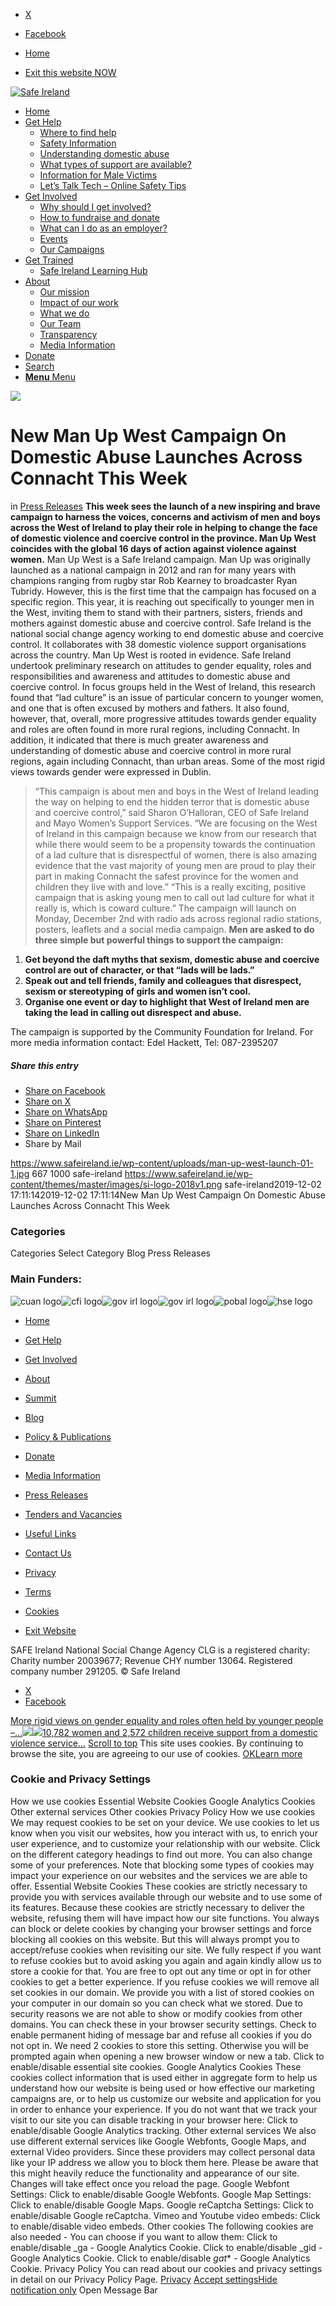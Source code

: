   * [X](https://twitter.com/SAFEIreland "X")
  * [Facebook](https://www.facebook.com/safe.ireland "Facebook")


  * [Home](https://www.safeireland.ie/)
  * [Exit this website NOW](https://www.google.ie/)


[![Safe Ireland](https://www.safeireland.ie/wp-content/themes/master/images/si-logo-2018v1.png)](https://www.safeireland.ie/)
  * [Home](https://www.safeireland.ie/)
  * [Get Help](https://www.safeireland.ie/get-help/)
    * [Where to find help](https://www.safeireland.ie/get-help/where-to-find-help/)
    * [Safety Information](https://www.safeireland.ie/get-help/safety-information/)
    * [Understanding domestic abuse](https://www.safeireland.ie/get-help/understanding-domestic-abuse/)
    * [What types of support are available?](https://www.safeireland.ie/get-help/what-types-of-support-are-available/)
    * [Information for Male Victims](https://www.safeireland.ie/get-help/information-for-male-victims/)
    * [Let’s Talk Tech – Online Safety Tips](https://www.safeireland.ie/lets-talk-tech-online-safety-tips/)
  * [Get Involved](https://www.safeireland.ie/get-involved/)
    * [Why should I get involved?](https://www.safeireland.ie/get-involved/why-should-i-get-involved/)
    * [How to fundraise and donate](https://www.safeireland.ie/get-involved/how-to-fundraise-and-donate/)
    * [What can I do as an employer?](https://www.safeireland.ie/get-involved/what-can-i-do-as-an-employer/)
    * [Events](https://www.safeireland.ie/get-involved/events/)
    * [Our Campaigns](https://www.safeireland.ie/get-involved/our-campaigns/)
  * [Get Trained](https://www.safeireland.ie/new-man-up-west-campaign-on-domestic-abuse-launches-across-connacht-this-week/)
    * [Safe Ireland Learning Hub](https://www.safeireland.ie/safe-ireland-learning-hub/)
  * [About](https://www.safeireland.ie/about/)
    * [Our mission](https://www.safeireland.ie/about/our-mission/)
    * [Impact of our work](https://www.safeireland.ie/about/impact-of-our-work/)
    * [What we do](https://www.safeireland.ie/about/what-we-do/)
    * [Our Team](https://www.safeireland.ie/about/our-team/)
    * [Transparency](https://www.safeireland.ie/about/transparency/)
    * [Media Information](https://www.safeireland.ie/about/media-information/)
  * [Donate](https://www.safeireland.ie/get-involved/how-to-fundraise-and-donate/)
  * [Search](https://www.safeireland.ie/new-man-up-west-campaign-on-domestic-abuse-launches-across-connacht-this-week/?s=)
  * [ **Menu** Menu ](https://www.safeireland.ie/new-man-up-west-campaign-on-domestic-abuse-launches-across-connacht-this-week/)


[![](https://www.safeireland.ie/wp-content/uploads/man-up-west-launch-01-1-845x500.jpg)](https://www.safeireland.ie/wp-content/uploads/man-up-west-launch-01-1.jpg "man-up-west-launch-01-1")
# New Man Up West Campaign On Domestic Abuse Launches Across Connacht This Week
in [Press Releases](https://www.safeireland.ie/category/press-releases/)
**This week sees the launch of a new inspiring and brave campaign to harness the voices, concerns and activism of men and boys across the West of Ireland to play their role in helping to change the face of domestic violence and coercive control in the province. Man Up West coincides with the global 16 days of action against violence against women.**
Man Up West is a Safe Ireland campaign. Man Up was originally launched as a national campaign in 2012 and ran for many years with champions ranging from rugby star Rob Kearney to broadcaster Ryan Tubridy. However, this is the first time that the campaign has focused on a specific region. This year, it is reaching out specifically to younger men in the West, inviting them to stand with their partners, sisters, friends and mothers against domestic abuse and coercive control.
Safe Ireland is the national social change agency working to end domestic abuse and coercive control. It collaborates with 38 domestic violence support organisations across the country.
Man Up West is rooted in evidence. Safe Ireland undertook preliminary research on attitudes to gender equality, roles and responsibilities and awareness and attitudes to domestic abuse and coercive control. In focus groups held in the West of Ireland, this research found that “lad culture” is an issue of particular concern to younger women, and one that is often excused by mothers and fathers.
It also found, however, that, overall, more progressive attitudes towards gender equality and roles are often found in more rural regions, including Connacht. In addition, it indicated that there is much greater awareness and understanding of domestic abuse and coercive control in more rural regions, again including Connacht, than urban areas. Some of the most rigid views towards gender were expressed in Dublin.
> “This campaign is about men and boys in the West of Ireland leading the way on helping to end the hidden terror that is domestic abuse and coercive control,” said Sharon O’Halloran, CEO of Safe Ireland and Mayo Women’s Support Services.
“We are focusing on the West of Ireland in this campaign because we know from our research that while there would seem to be a propensity towards the continuation of a lad culture that is disrespectful of women, there is also amazing evidence that the vast majority of young men are proud to play their part in making Connacht the safest province for the women and children they live with and love.”
“This is a really exciting, positive campaign that is asking young men to call out lad culture for what it really is, which is coward culture.”
The campaign will launch on Monday, December 2nd with radio ads across regional radio stations, posters, leaflets and a social media campaign.
**Men are asked to do three simple but powerful things to support the campaign:**
  1. **Get beyond the daft myths that sexism, domestic abuse and coercive control are out of character, or that “lads will be lads.”**
  2. **Speak out and tell friends, family and colleagues that disrespect, sexism or stereotyping of girls and women isn’t cool.**
  3. **Organise one event or day to highlight that West of Ireland men are taking the lead in calling out disrespect and abuse.**


The campaign is supported by the Community Foundation for Ireland.
For more media information contact:
Edel Hackett, Tel: 087-2395207
##### Share this entry
  * [Share on Facebook](https://www.facebook.com/sharer.php?u=https://www.safeireland.ie/new-man-up-west-campaign-on-domestic-abuse-launches-across-connacht-this-week/&t=New%20Man%20Up%20West%20Campaign%20On%20Domestic%20Abuse%20Launches%20Across%20Connacht%20This%20Week)
  * [Share on X](https://twitter.com/share?text=New%20Man%20Up%20West%20Campaign%20On%20Domestic%20Abuse%20Launches%20Across%20Connacht%20This%20Week&url=https://www.safeireland.ie/?p=7306)
  * [Share on WhatsApp](https://api.whatsapp.com/send?text=https://www.safeireland.ie/new-man-up-west-campaign-on-domestic-abuse-launches-across-connacht-this-week/)
  * [Share on Pinterest](https://pinterest.com/pin/create/button/?url=https%3A%2F%2Fwww.safeireland.ie%2Fnew-man-up-west-campaign-on-domestic-abuse-launches-across-connacht-this-week%2F&description=New%20Man%20Up%20West%20Campaign%20On%20Domestic%20Abuse%20Launches%20Across%20Connacht%20This%20Week&media=https%3A%2F%2Fwww.safeireland.ie%2Fwp-content%2Fuploads%2Fman-up-west-launch-01-1-705x470.jpg)
  * [Share on LinkedIn](https://linkedin.com/shareArticle?mini=true&title=New%20Man%20Up%20West%20Campaign%20On%20Domestic%20Abuse%20Launches%20Across%20Connacht%20This%20Week&url=https://www.safeireland.ie/new-man-up-west-campaign-on-domestic-abuse-launches-across-connacht-this-week/)
  * Share by Mail


https://www.safeireland.ie/wp-content/uploads/man-up-west-launch-01-1.jpg 667 1000 safe-ireland https://www.safeireland.ie/wp-content/themes/master/images/si-logo-2018v1.png safe-ireland2019-12-02 17:11:142019-12-02 17:11:14New Man Up West Campaign On Domestic Abuse Launches Across Connacht This Week
### Categories
Categories Select Category Blog Press Releases
### Main Funders:
![cuan logo](https://www.safeireland.ie/wp-content/uploads/logo-cuan.png)![cfi logo](https://www.safeireland.ie/wp-content/uploads/logo-cfi.png)![gov irl logo](https://www.safeireland.ie/wp-content/uploads/logo-goi2.png)![gov irl logo](https://www.safeireland.ie/wp-content/uploads/logo-doj.png)![pobal logo](https://www.safeireland.ie/wp-content/uploads/logo-pobal.png)![hse logo](https://www.safeireland.ie/wp-content/uploads/logo-hse.png)
  * [Home](https://www.safeireland.ie/)
  * [Get Help](https://www.safeireland.ie/get-help/)
  * [Get Involved](https://www.safeireland.ie/get-involved/)
  * [About](https://www.safeireland.ie/about/)
  * [Summit](https://www.safeireland.ie/?page_id=3620)
  * [Blog](https://www.safeireland.ie/blog/)


  * [Policy & Publications](https://www.safeireland.ie/policy-publications/)
  * [Donate](https://www.safeireland.ie/get-involved/how-to-fundraise-and-donate/)
  * [Media Information](https://www.safeireland.ie/about/media-information/)
  * [Press Releases](https://www.safeireland.ie/about/media-information/press-releases/)
  * [Tenders and Vacancies](https://www.safeireland.ie/tenders-and-vacancies/)
  * [Useful Links](https://www.safeireland.ie/links/)


  * [Contact Us](https://www.safeireland.ie/contact-us/)
  * [Privacy](https://www.safeireland.ie/privacy/)
  * [Terms](https://www.safeireland.ie/terms/)
  * [Cookies](https://www.safeireland.ie/cookies/)
  * [Exit Website](https://www.google.ie)


SAFE Ireland National Social Change Agency CLG is a registered charity: Charity number 20039677; Revenue CHY number 13064. Registered company number 291205.
© Safe Ireland 
  * [X](https://twitter.com/SAFEIreland "X")
  * [Facebook](https://www.facebook.com/safe.ireland "Facebook")


[More rigid views on gender equality and roles often held by younger people –...![](https://www.safeireland.ie/wp-content/uploads/Screen-Shot-2019-11-24-at-22.53.28-80x80.jpg)](https://www.safeireland.ie/more-rigid-views-on-gender-equality-and-roles-often-held-by-younger-people-new-safe-ireland-research-indicates/)[![](https://www.safeireland.ie/wp-content/uploads/woman-child-01-80x80.jpg)10,782 women and 2,572 children receive support from a domestic violence service...](https://www.safeireland.ie/10782-women-and-2572-children-receive-support-from-a-domestic-violence-service-in-one-year-latest-national-statistics/)
[Scroll to top](https://www.safeireland.ie/new-man-up-west-campaign-on-domestic-abuse-launches-across-connacht-this-week/#top "Scroll to top")
This site uses cookies. By continuing to browse the site, you are agreeing to our use of cookies.
[OK](https://www.safeireland.ie/new-man-up-west-campaign-on-domestic-abuse-launches-across-connacht-this-week/)[Learn more](https://www.safeireland.ie/new-man-up-west-campaign-on-domestic-abuse-launches-across-connacht-this-week/)
### Cookie and Privacy Settings
How we use cookies
Essential Website Cookies
Google Analytics Cookies
Other external services
Other cookies
Privacy Policy
How we use cookies
We may request cookies to be set on your device. We use cookies to let us know when you visit our websites, how you interact with us, to enrich your user experience, and to customize your relationship with our website. 
Click on the different category headings to find out more. You can also change some of your preferences. Note that blocking some types of cookies may impact your experience on our websites and the services we are able to offer.
Essential Website Cookies
These cookies are strictly necessary to provide you with services available through our website and to use some of its features.
Because these cookies are strictly necessary to deliver the website, refusing them will have impact how our site functions. You always can block or delete cookies by changing your browser settings and force blocking all cookies on this website. But this will always prompt you to accept/refuse cookies when revisiting our site.
We fully respect if you want to refuse cookies but to avoid asking you again and again kindly allow us to store a cookie for that. You are free to opt out any time or opt in for other cookies to get a better experience. If you refuse cookies we will remove all set cookies in our domain.
We provide you with a list of stored cookies on your computer in our domain so you can check what we stored. Due to security reasons we are not able to show or modify cookies from other domains. You can check these in your browser security settings.
Check to enable permanent hiding of message bar and refuse all cookies if you do not opt in. We need 2 cookies to store this setting. Otherwise you will be prompted again when opening a new browser window or new a tab.
Click to enable/disable essential site cookies.
Google Analytics Cookies
These cookies collect information that is used either in aggregate form to help us understand how our website is being used or how effective our marketing campaigns are, or to help us customize our website and application for you in order to enhance your experience.
If you do not want that we track your visit to our site you can disable tracking in your browser here:
Click to enable/disable Google Analytics tracking.
Other external services
We also use different external services like Google Webfonts, Google Maps, and external Video providers. Since these providers may collect personal data like your IP address we allow you to block them here. Please be aware that this might heavily reduce the functionality and appearance of our site. Changes will take effect once you reload the page.
Google Webfont Settings:
Click to enable/disable Google Webfonts.
Google Map Settings:
Click to enable/disable Google Maps.
Google reCaptcha Settings:
Click to enable/disable Google reCaptcha.
Vimeo and Youtube video embeds:
Click to enable/disable video embeds.
Other cookies
The following cookies are also needed - You can choose if you want to allow them:
Click to enable/disable _ga - Google Analytics Cookie.
Click to enable/disable _gid - Google Analytics Cookie.
Click to enable/disable _gat_* - Google Analytics Cookie.
Privacy Policy
You can read about our cookies and privacy settings in detail on our Privacy Policy Page. 
[Privacy](https://www.safeireland.ie/privacy/)
[Accept settings](https://www.safeireland.ie/new-man-up-west-campaign-on-domestic-abuse-launches-across-connacht-this-week/ "Allow to use cookies, you always can modify used cookies and services")[Hide notification only](https://www.safeireland.ie/new-man-up-west-campaign-on-domestic-abuse-launches-across-connacht-this-week/ "Do not allow to use cookies or services - some functionality on our site might not work as expected.")
Open Message Bar
